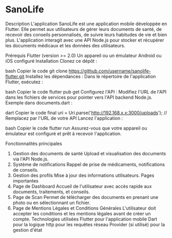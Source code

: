 # SanoLife

Description
L'application SanoLife est une application mobile développée en Flutter. Elle permet aux utilisateurs de gérer leurs documents de santé, de recevoir des conseils personnalisés, de suivre leurs habitudes de vie et bien plus. L'application interagit avec une API Node.js pour stocker et récupérer les documents médicaux et les données des utilisateurs.

Prérequis
Flutter (version >= 2.0)
Un appareil ou un émulateur Android ou iOS configuré
Installation
Clonez ce dépôt :

bash
Copier le code
git clone https://github.com/username/sanolife-flutter.git
Installez les dépendances : Dans le répertoire de l'application Flutter, exécutez :

bash
Copier le code
flutter pub get
Configurez l'API : Modifiez l'URL de l'API dans les fichiers de services pour pointer vers l'API backend Node.js. Exemple dans documents.dart :

dart
Copier le code
final uri = Uri.parse('http://192.168.x.x:3000/uploads'); // Remplacez par l'URL de votre API
Lancez l'application :

bash
Copier le code
flutter run
Assurez-vous que votre appareil ou émulateur est configuré et prêt à recevoir l'application.

Fonctionnalités principales
1. Gestion des documents de santé
Upload et visualisation des documents via l'API Node.js.
2. Système de notifications
Rappel de prise de médicaments, notifications de conseils.
3. Gestion des profils
Mise à jour des informations utilisateurs.
Pages importantes
1. Page de Dashboard
Accueil de l'utilisateur avec accès rapide aux documents, traitements, et conseils.
2. Page de Scan
Permet de télécharger des documents en prenant une photo ou en sélectionnant un fichier.
3. Page de Mentions Légales et Conditions Générales
L'utilisateur doit accepter les conditions et les mentions légales avant de créer un compte.
Technologies utilisées
Flutter pour l'application mobile
Dart pour la logique
http pour les requêtes réseau
Provider (si utilisé) pour la gestion d'état
